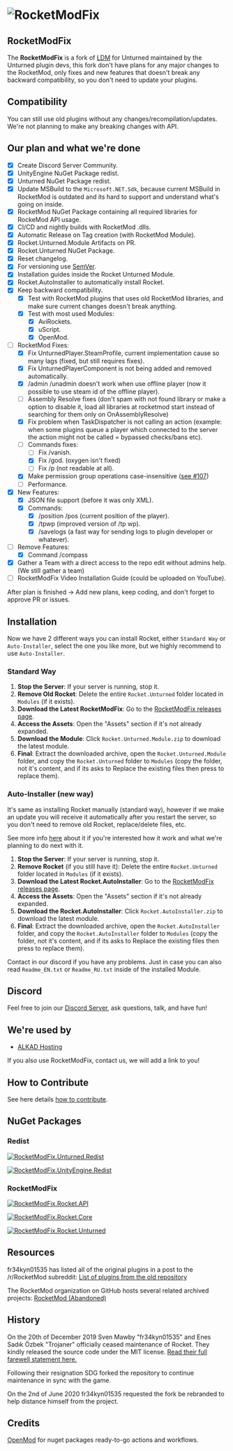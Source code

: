 # ![RocketModFix][rocketmodfix_logo]

## RocketModFix

The **RocketModFix** is a fork of [LDM][ldm_github_repository] for Unturned maintained by the Unturned plugin devs, this fork don't have plans for any major changes to the RocketMod, only fixes and new features that doesn't break any backward compatibility, so you don't need to update your plugins.

## Compatibility

You can still use old plugins without any changes/recompilation/updates.
We're not planning to make any breaking changes with API.

## Our plan and what we're done

- [x] Create Discord Server Community.
- [x] UnityEngine NuGet Package redist.
- [x] Unturned NuGet Package redist.
- [x] Update MSBuild to the `Microsoft.NET.Sdk`, because current MSBuild in RocketMod is outdated and its hard to support and understand what's going on inside.
- [x] RocketMod NuGet Package containing all required libraries for RockeMod API usage.
- [x] CI/CD and nightly builds with RocketMod .dlls.
- [x] Automatic Release on Tag creation (with RocketMod Module).
- [x] Rocket.Unturned.Module Artifacts on PR.
- [x] Rocket.Unturned NuGet Package.
- [x] Reset changelog.
- [x] For versioning use [SemVer][semver_url].
- [x] Installation guides inside the Rocket Unturned Module.
- [x] Rocket.AutoInstaller to automatically install Rocket.
- [x] Keep backward compatibility.
	- [x] Test with RocketMod plugins that uses old RocketMod libraries, and make sure current changes doesn't break anything.
	- [x] Test with most used Modules:
		- [x] AviRockets.
		- [x] uScript.
		- [x] OpenMod.
- [ ] RocketMod Fixes:
	- [x] Fix UnturnedPlayer.SteamProfile, current implementation cause so many lags (fixed, but still requires fixes).
	- [x] Fix UnturnedPlayerComponent is not being added and removed automatically.
	- [x] /admin /unadmin doesn't work when use offline player (now it possible to use steam id of the offline player).
	- [ ] Assembly Resolve fixes (don't spam with not found library or make a option to disable it, load all libraries at rocketmod start instead of searching for them only on OnAssemblyResolve)
	- [x] Fix problem when TaskDispatcher is not calling an action (example: when some plugins queue a player which connected to the server the action might not be called = bypassed checks/bans etc).
	- [ ] Commands fixes:
		- [ ] Fix /vanish.
		- [x] Fix /god. (oxygen isn't fixed)
		- [ ] Fix /p (not readable at all).
	- [x] Make permission group operations case-insensitive ([see #107](https://github.com/RocketModFix/RocketModFix/issues/107))
	- [ ] Performance.
- [x] New Features:
	- [x] JSON file support (before it was only XML).
	- [x] Commands:
		- [x] /position /pos (current position of the player).
		- [x] /tpwp (improved version of /tp wp).
		- [x] /savelogs (a fast way for sending logs to plugin developer or whatever).
- [ ] Remove Features:
	- [x] Command /compass
- [x] Gather a Team with a direct access to the repo edit without admins help. (We still gather a team)
- [ ] RocketModFix Video Installation Guide (could be uploaded on YouTube).

After plan is finished -> Add new plans, keep coding, and don't forget to approve PR or issues.

## Installation

Now we have 2 different ways you can install Rocket, either `Standard Way` or `Auto-Installer`, select the one you like more, but we highly recommend to use `Auto-Installer`.

### Standard Way

1. **Stop the Server**: If your server is running, stop it.
2. **Remove Old Rocket**: Delete the entire `Rocket.Unturned` folder located in `Modules` (if it exists).
3. **Download the Latest RocketModFix**: Go to the [RocketModFix releases page](https://github.com/RocketModFix/RocketModFix/releases).
4. **Access the Assets**: Open the "Assets" section if it's not already expanded.
5. **Download the Module**: Click `Rocket.Unturned.Module.zip` to download the latest module.
6. **Final**: Extract the downloaded archive, open the `Rocket.Unturned.Module` folder, and copy the `Rocket.Unturned` folder to `Modules` (copy the folder, not it's content, and if its asks to Replace the existing files then press to replace them).

### Auto-Installer (new way)

It's same as installing Rocket manually (standard way), however if we make an update you will receive it automatically after you restart the server, so you don't need to remove old Rocket, replace/delete files, etc.

See more info [here](https://github.com/RocketModFix/RocketModFix/blob/master/Rocket.AutoInstaller/README.md) about it if you're interested how it work and what we're planning to do next with it.

1. **Stop the Server**: If your server is running, stop it.
2. **Remove Rocket** (if you still have it): Delete the entire `Rocket.Unturned` folder located in `Modules` (if it exists).
3. **Download the Latest Rocket.AutoInstaller**: Go to the [RocketModFix releases page](https://github.com/RocketModFix/RocketModFix/releases).
4. **Access the Assets**: Open the "Assets" section if it's not already expanded.
5. **Download the Rocket.AutoInstaller**: Click `Rocket.AutoInstaller.zip` to download the latest module.
6. **Final**: Extract the downloaded archive, open the `Rocket.AutoInstaller` folder, and copy the `Rocket.AutoInstaller` folder to `Modules` (copy the folder, not it's content, and if its asks to Replace the existing files then press to replace them).

Contact in our discord if you have any problems. Just in case you can also read `Readme_EN.txt` or `Readme_RU.txt` inside of the installed Module.

## Discord

Feel free to join our [Discord Server][discordserver_url], ask questions, talk, and have fun!

## We're used by

- [ALKAD Hosting][hosting_alkad]

If you also use RocketModFix, contact us, we will add a link to you!

## How to Contribute

See here details [how to contribute][contributing].

## NuGet Packages

### Redist

[![RocketModFix.Unturned.Redist][badge_RocketModFix.Unturned.Redist]][nuget_package_RocketModFix.Unturned.Redist]

[![RocketModFix.UnityEngine.Redist][badge_RocketModFix.UnityEngine.Redist]][nuget_package_RocketModFix.UnityEngine.Redist]

### RocketModFix

[![RocketModFix.Rocket.API][badge_RocketModFix.Rocket.API]][nuget_package_RocketModFix.Rocket.API]

[![RocketModFix.Rocket.Core][badge_RocketModFix.Rocket.Core]][nuget_package_RocketModFix.Rocket.Core]

[![RocketModFix.Rocket.Unturned][badge_RocketModFix.Rocket.Unturned]][nuget_package_RocketModFix.Rocket.Unturned]

## Resources

fr34kyn01535 has listed all of the original plugins in a post to the /r/RocketMod subreddit: [List of plugins from the old repository](https://www.reddit.com/r/rocketmod/comments/ek4i7b/)

The RocketMod organization on GitHub hosts several related archived projects: [RocketMod (Abandoned)](https://github.com/RocketMod)

## History

On the 20th of December 2019 Sven Mawby "fr34kyn01535" and Enes Sadık Özbek "Trojaner" officially ceased maintenance of Rocket. They kindly released the source code under the MIT license. [Read their full farewell statement here.](https://github.com/RocketMod/Rocket/blob/master/Farewell.md)

Following their resignation SDG forked the repository to continue maintenance in sync with the game.

On the 2nd of June 2020 fr34kyn01535 requested the fork be rebranded to help distance himself from the project.

## Credits

[OpenMod][openmod_github_repository] for nuget packages ready-to-go actions and workflows.

[discordserver_url]: https://discord.gg/z6VM7taWeG
[contributing]: https://github.com/RocketModFix/RocketModFix/blob/master/CONTRIBUTING.md
[keep_a_changelog_url]: https://keepachangelog.com/en/1.1.0/
[semver_url]: https://semver.org/
[rocketmodfix_logo]: https://raw.githubusercontent.com/RocketModFix/RocketModFix/master/resources/RocketModFix.png
[hosting_alkad]: https://hosting.alkad.org/
[openmod_github_repository]: https://github.com/openmod/openmod
[ldm_github_repository]: https://github.com/SmartlyDressedGames/Legally-Distinct-Missile

[nuget_package_RocketModFix.Unturned.Redist]: https://www.nuget.org/packages/RocketModFix.Unturned.Redist
[badge_RocketModFix.Unturned.Redist]: https://img.shields.io/nuget/v/RocketModFix.Unturned.Redist?label=RocketModFix.Unturned.Redist&link=https%3A%2F%2Fwww.nuget.org%2Fpackages%2FRocketModFix.Unturned.Redist
[nuget_package_RocketModFix.UnityEngine.Redist]: https://www.nuget.org/packages/RocketModFix.UnityEngine.Redist
[badge_RocketModFix.UnityEngine.Redist]: https://img.shields.io/nuget/v/RocketModFix.UnityEngine.Redist?label=RocketModFix.UnityEngine.Redist&link=https%3A%2F%2Fwww.nuget.org%2Fpackages%2FRocketModFix.UnityEngine.Redist
[nuget_package_RocketModFix.Rocket.API]: https://www.nuget.org/packages/RocketModFix.Rocket.API
[badge_RocketModFix.Rocket.API]: https://img.shields.io/nuget/v/RocketModFix.Rocket.API?label=RocketModFix.Rocket.API&link=https%3A%2F%2Fwww.nuget.org%2Fpackages%2FRocketModFix.Rocket.API
[nuget_package_RocketModFix.Rocket.Core]: https://www.nuget.org/packages/RocketModFix.Rocket.Core
[badge_RocketModFix.Rocket.Core]: https://img.shields.io/nuget/v/RocketModFix.Rocket.Core?label=RocketModFix.Rocket.Core&link=https%3A%2F%2Fwww.nuget.org%2Fpackages%2FRocketModFix.Rocket.Core
[nuget_package_RocketModFix.Rocket.Unturned]: https://www.nuget.org/packages/RocketModFix.Rocket.Unturned
[badge_RocketModFix.Rocket.Unturned]: https://img.shields.io/nuget/v/RocketModFix.Rocket.Unturned?label=RocketModFix.Rocket.Unturned&link=https%3A%2F%2Fwww.nuget.org%2Fpackages%2FRocketModFix.Rocket.Unturned